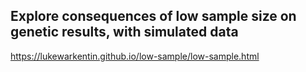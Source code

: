 ## Explore consequences of low sample size on genetic results, with simulated data



https://lukewarkentin.github.io/low-sample/low-sample.html 